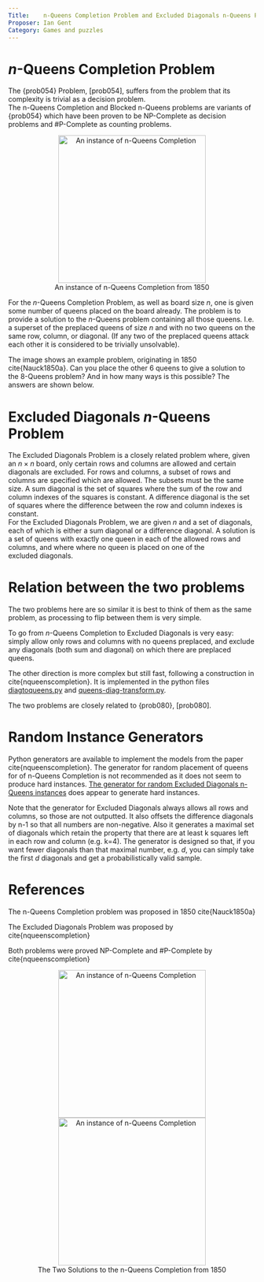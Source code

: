 ```yaml
---
Title:    n-Queens Completion Problem and Excluded Diagonals n-Queens Problem
Proposer: Ian Gent
Category: Games and puzzles
---
```


$n$-Queens Completion Problem
========

The {prob054} Problem, [prob054], suffers from the problem that its complexity is trivial as a decision problem.  
The n-Queens Completion and Blocked n-Queens problems are variants of {prob054} which have been proven to
be NP-Complete as decision problems and #P-Complete as counting problems.

<center>
<figure>
  <img src="assets/nqc1850.png" alt="An instance of n-Queens Completion" width="300" height="300">
  <figcaption>An instance of n-Queens Completion from 1850</figcaption>
</figure>
</center>

For the $n$-Queens Completion Problem, as well as board size $n$, one is given some number of queens placed 
on the board already. The problem is to provide a solution to the $n$-Queens problem containing all those queens. I.e. a superset of the preplaced queens of size $n$ and with no two queens on the same row, column, or diagonal.  (If any two of the preplaced queens attack each other it is considered to be trivially unsolvable).

The image shows an example problem, originating in 1850 cite{Nauck1850a}.  Can you place the other 6 queens to give a solution to the 8-Queens problem?  And in how many ways is this possible?  The answers are shown below.

Excluded Diagonals $n$-Queens Problem
========

The Excluded Diagonals Problem is a closely related problem where, given an $n \times n$ board, only certain rows and columns are allowed and certain diagonals are excluded. 
For rows and columns, a subset of rows and columns are specified which are allowed. The subsets must be the same size.
A sum diagonal is the set of squares where the sum of the row and column indexes of the squares is constant.  A difference diagonal is the set of squares where the difference between the row and column indexes is constant.  
For the Excluded Diagonals Problem, we are given $n$ and a set of diagonals, each of which is either a sum diagonal or a difference diagonal. A solution is a set of queens with exactly one queen in each of the allowed rows and columns, and where where no queen is placed on one of the  
excluded diagonals.

Relation between the two problems
========

The two problems here are so similar it is best to think of them as the same problem, as processing to flip between them is very simple. 

To go from $n$-Queens Completion to Excluded Diagonals is very easy: simply allow only rows and columns with no queens preplaced, and exclude any diagonals (both sum and diagonal) on which there are preplaced queens.  

The other direction is more complex but still fast, following a construction in cite{nqueenscompletion}. It is implemented in the python files 
<a href="models/diagtoqueens.py.html">diagtoqueens.py</a> and 
<a href="models/queens-diag-transform.py.html">queens-diag-transform.py</a>.

The two problems are closely related to {prob080}, [prob080].


Random Instance Generators
==========================

Python generators are available to implement the models from the paper cite{nqueenscompletion}. 
The generator for random placement of queens for of n-Queens Completion is not recommended as it does not seem to produce hard instances. 
<a href="data/queens-diag-gen.py.html">The generator for random Excluded Diagonals n-Queens instances</a>
does appear to generate hard instances.  

Note that the generator for Excluded Diagonals always allows all rows and columns, so those are not outputted. It also offsets the difference diagonals by n-1 so that all numbers are non-negative. Also it generates a maximal set of diagonals which retain the property that there are at least k squares left in each row and column (e.g. k=4). The generator is designed so that, if you want fewer diagonals than that maximal
number, e.g. $d$, you can simply take the first $d$ diagonals and get a probabilistically valid sample.

References
==========

The n-Queens Completion problem was proposed in 1850 cite{Nauck1850a}

The Excluded Diagonals Problem was proposed by cite{nqueenscompletion}

Both problems were proved NP-Complete and #P-Complete by cite{nqueenscompletion}


<center>
<figure>
  <img src="assets/nqc1850sol1.png" alt="An instance of n-Queens Completion" width="300" height="300">
  <img src="assets/nqc1850sol2.png" alt="An instance of n-Queens Completion" width="300" height="300">
  <figcaption>The Two Solutions to the n-Queens Completion from 1850</figcaption>
</figure>
</center>


